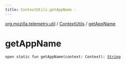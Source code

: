 ```yaml
---
title: ContextUtils.getAppName - 
---
```


[org.mozilla.telemetry.util](../index.html) / [ContextUtils](index.html) / [getAppName](./get-app-name.html)

# getAppName

`open static fun getAppName(context: Context): `[`String`](https://kotlinlang.org/api/latest/jvm/stdlib/kotlin/-string/index.html)